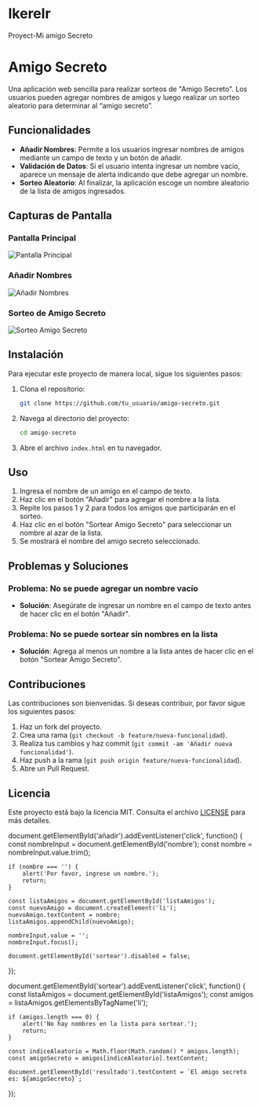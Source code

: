 # Ikerelr
Proyect-Mi amigo Secreto
# Amigo Secreto

Una aplicación web sencilla para realizar sorteos de "Amigo Secreto". Los usuarios pueden agregar nombres de amigos y luego realizar un sorteo aleatorio para determinar al “amigo secreto”.

## Funcionalidades

- **Añadir Nombres**: Permite a los usuarios ingresar nombres de amigos mediante un campo de texto y un botón de añadir.
- **Validación de Datos**: Si el usuario intenta ingresar un nombre vacío, aparece un mensaje de alerta indicando que debe agregar un nombre.
- **Sorteo Aleatorio**: Al finalizar, la aplicación escoge un nombre aleatorio de la lista de amigos ingresados.

## Capturas de Pantalla

### Pantalla Principal

![Pantalla Principal](./screenshots/pantalla_principal.png)

### Añadir Nombres

![Añadir Nombres](./screenshots/añadir_nombres.png)

### Sorteo de Amigo Secreto

![Sorteo Amigo Secreto](./screenshots/sorteo_amigo_secreto.png)

## Instalación

Para ejecutar este proyecto de manera local, sigue los siguientes pasos:

1. Clona el repositorio:
    ```sh
    git clone https://github.com/tu_usuario/amigo-secreto.git
    ```

2. Navega al directorio del proyecto:
    ```sh
    cd amigo-secreto
    ```

3. Abre el archivo `index.html` en tu navegador.

## Uso

1. Ingresa el nombre de un amigo en el campo de texto.
2. Haz clic en el botón "Añadir" para agregar el nombre a la lista.
3. Repite los pasos 1 y 2 para todos los amigos que participarán en el sorteo.
4. Haz clic en el botón "Sortear Amigo Secreto" para seleccionar un nombre al azar de la lista.
5. Se mostrará el nombre del amigo secreto seleccionado.

## Problemas y Soluciones

### Problema: No se puede agregar un nombre vacío
- **Solución**: Asegúrate de ingresar un nombre en el campo de texto antes de hacer clic en el botón "Añadir".

### Problema: No se puede sortear sin nombres en la lista
- **Solución**: Agrega al menos un nombre a la lista antes de hacer clic en el botón "Sortear Amigo Secreto".

## Contribuciones

Las contribuciones son bienvenidas. Si deseas contribuir, por favor sigue los siguientes pasos:

1. Haz un fork del proyecto.
2. Crea una rama (`git checkout -b feature/nueva-funcionalidad`).
3. Realiza tus cambios y haz commit (`git commit -am 'Añadir nueva funcionalidad'`).
4. Haz push a la rama (`git push origin feature/nueva-funcionalidad`).
5. Abre un Pull Request.

## Licencia

Este proyecto está bajo la licencia MIT. Consulta el archivo [LICENSE](./LICENSE) para más detalles.





document.getElementById('añadir').addEventListener('click', function() {
    const nombreInput = document.getElementById('nombre');
    const nombre = nombreInput.value.trim();

    if (nombre === '') {
        alert('Por favor, ingrese un nombre.');
        return;
    }

    const listaAmigos = document.getElementById('listaAmigos');
    const nuevoAmigo = document.createElement('li');
    nuevoAmigo.textContent = nombre;
    listaAmigos.appendChild(nuevoAmigo);

    nombreInput.value = '';
    nombreInput.focus();

    document.getElementById('sortear').disabled = false;
});

document.getElementById('sortear').addEventListener('click', function() {
    const listaAmigos = document.getElementById('listaAmigos');
    const amigos = listaAmigos.getElementsByTagName('li');

    if (amigos.length === 0) {
        alert('No hay nombres en la lista para sortear.');
        return;
    }

    const indiceAleatorio = Math.floor(Math.random() * amigos.length);
    const amigoSecreto = amigos[indiceAleatorio].textContent;

    document.getElementById('resultado').textContent = `El amigo secreto es: ${amigoSecreto}`;
});
